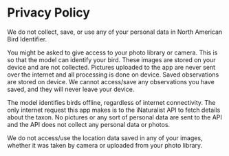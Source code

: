 #  Privacy Policy

We do not collect, save, or use any of your personal data in North American Bird Identifier.

You might be asked to give access to your photo library or camera. This is so that the model can identify your bird. These images are stored on your device and are not collected. Pictures uploaded to the app are never sent over the internet and all processing is done on device. Saved observations are stored on device. We cannot access/save any observations you have saved, and they will never leave your device.

The model identifies birds offline, regardless of internet connectivity. The only internet request this app makes is to the iNaturalist API to fetch details about the taxon. No pictures or any sort of personal data are sent to the API and the API does not collect any personal data or photos. 

We do not access/use the location data saved in any of your images, whether it was taken by camera or uploaded from your photo library.

